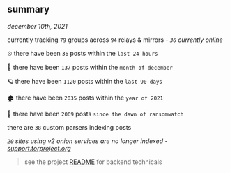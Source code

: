 
## summary
_december 10th, 2021_

currently tracking `79` groups across `94` relays & mirrors - _`36` currently online_

⏲ there have been `36` posts within the `last 24 hours`

🦈 there have been `137` posts within the `month of december`

🪐 there have been `1120` posts within the `last 90 days`

🏚 there have been `2035` posts within the `year of 2021`

🦕 there have been `2069` posts `since the dawn of ransomwatch`

there are `38` custom parsers indexing posts

_`20` sites using v2 onion services are no longer indexed - [support.torproject.org](https://support.torproject.org/onionservices/v2-deprecation/)_

> see the project [README](https://github.com/thetanz/ransomwatch#ransomwatch--) for backend technicals
